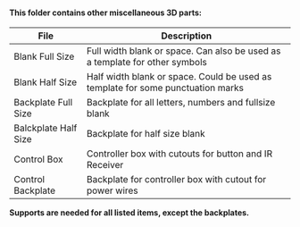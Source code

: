 #### This folder contains other miscellaneous 3D parts:

| File | Description |
|------|-------------|
|Blank Full Size| Full width blank or space. Can also be used as a template for other symbols|
|Blank Half Size| Half width blank or space. Could be used as template for some punctuation marks|
|Backplate Full Size| Backplate for all letters, numbers and fullsize blank|
|Balckplate Half Size| Backplate for half size blank|
|Control Box|Controller box with cutouts for button and IR Receiver|
|Control Backplate|Backplate for controller box with cutout for power wires|

**Supports are needed for all listed items, except the backplates.**
